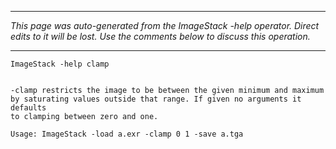 
---

_This page was auto-generated from the ImageStack -help operator. Direct edits to it will be lost. Use the comments below to discuss this operation._

---

```
ImageStack -help clamp


-clamp restricts the image to be between the given minimum and maximum
by saturating values outside that range. If given no arguments it defaults
to clamping between zero and one.

Usage: ImageStack -load a.exr -clamp 0 1 -save a.tga

```